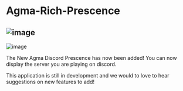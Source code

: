 # Agma-Rich-Prescence


![image](https://user-images.githubusercontent.com/96556167/196035982-cff6eb1c-3a49-41e2-8f2b-cae289b31ce1.png)
----
![image](https://user-images.githubusercontent.com/96556167/196036005-34d386a5-f8a8-4fc8-8dbd-0258ae13f6f1.png)

The New Agma Discord Prescence has now been added! You can now display the server you are playing on discord.


This application is still in development and we would to love to hear suggestions on new features to add!
